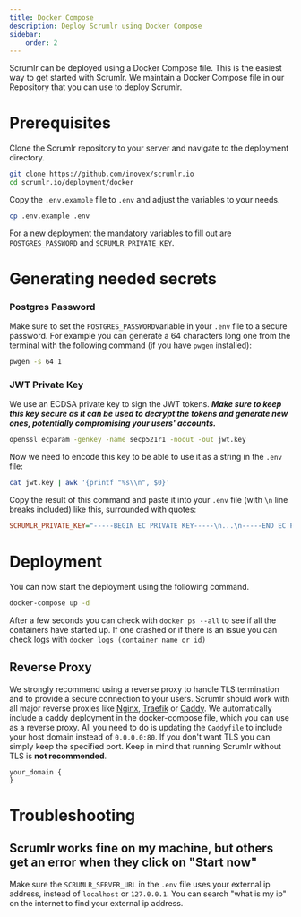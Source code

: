 ```yaml
---
title: Docker Compose
description: Deploy Scrumlr using Docker Compose
sidebar:
    order: 2
---
```


Scrumlr can be deployed using a Docker Compose file. This is the easiest way to get started with Scrumlr.
We maintain a Docker Compose file in our Repository that you can use to deploy Scrumlr.

# Prerequisites

Clone the Scrumlr repository to your server and navigate to the deployment directory.

```sh
git clone https://github.com/inovex/scrumlr.io
cd scrumlr.io/deployment/docker
```

Copy the `.env.example` file to `.env` and adjust the variables to your needs.

```sh
cp .env.example .env
```

For a new deployment the mandatory variables to fill out are `POSTGRES_PASSWORD` and `SCRUMLR_PRIVATE_KEY`.

# Generating needed secrets

### Postgres Password

Make sure to set the `POSTGRES_PASSWORD`variable in your `.env` file to a secure password. For example you can generate a 64 characters long one from the terminal with the following command (if you have `pwgen` installed):

```sh
pwgen -s 64 1
```

### JWT Private Key

We use an ECDSA private key to sign the JWT tokens.
***Make sure to keep this key secure as it can be used to decrypt the tokens and generate new ones, potentially compromising your users' accounts.***

```sh
openssl ecparam -genkey -name secp521r1 -noout -out jwt.key
```

Now we need to encode this key to be able to use it as a string in the `.env` file:

```sh
cat jwt.key | awk '{printf "%s\\n", $0}'
```

Copy the result of this command and paste it into your `.env` file (with `\n` line breaks included) like this, surrounded with quotes:

```ini
SCRUMLR_PRIVATE_KEY="-----BEGIN EC PRIVATE KEY-----\n...\n-----END EC PRIVATE KEY-----\n"
```

# Deployment

You can now start the deployment using the following command.

```sh
docker-compose up -d
```

After a few seconds you can check with `docker ps --all` to see if all the containers have started up. If one crashed or if there is an issue you can check logs with `docker logs (container name or id)`

## Reverse Proxy

We strongly recommend using a reverse proxy to handle TLS termination and to provide a secure connection to your users.
Scrumlr should work with all major reverse proxies like [Nginx](https://nginx.org), [Traefik](https://traefik.io/traefik/) or [Caddy](https://caddyserver.com/docs/quick-starts/reverse-proxy).
We automatically include a caddy deployment in the docker-compose file, which you can use as a reverse proxy.
All you need to do is updating the `Caddyfile` to include your host domain instead of `0.0.0.0:80`.
If you don't want TLS you can simply keep the specified port.
Keep in mind that running Scrumlr without TLS is **not recommended**.

```
your_domain {
}
```

# Troubleshooting

## Scrumlr works fine on my machine, but others get an error when they click on "Start now"

Make sure the `SCRUMLR_SERVER_URL` in the `.env` file uses your external ip address, instead of `localhost` or `127.0.0.1`. You can search "what is my ip" on the internet to find your external ip address.


